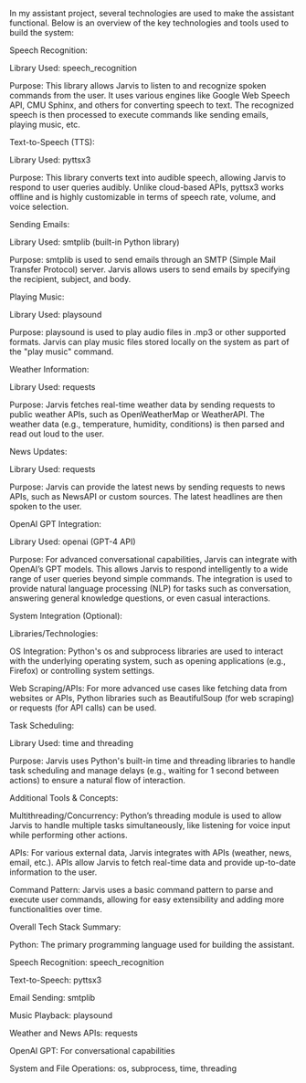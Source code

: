 

In my assistant project, several technologies are used to make the assistant functional. Below is an overview of the key technologies and tools used to build the system:

Speech Recognition:

Library Used: speech_recognition

Purpose: This library allows Jarvis to listen to and recognize spoken commands from the user. It uses various engines like Google Web Speech API, CMU Sphinx, and others for converting speech to text. The recognized speech is then processed to execute commands like sending emails, playing music, etc.

Text-to-Speech (TTS):

Library Used: pyttsx3

Purpose: This library converts text into audible speech, allowing Jarvis to respond to user queries audibly. Unlike cloud-based APIs, pyttsx3 works offline and is highly customizable in terms of speech rate, volume, and voice selection.

Sending Emails:

Library Used: smtplib (built-in Python library)

Purpose: smtplib is used to send emails through an SMTP (Simple Mail Transfer Protocol) server. Jarvis allows users to send emails by specifying the recipient, subject, and body.

Playing Music:

Library Used: playsound

Purpose: playsound is used to play audio files in .mp3 or other supported formats. Jarvis can play music files stored locally on the system as part of the "play music" command.

Weather Information:

Library Used: requests

Purpose: Jarvis fetches real-time weather data by sending requests to public weather APIs, such as OpenWeatherMap or WeatherAPI. The weather data (e.g., temperature, humidity, conditions) is then parsed and read out loud to the user.

News Updates:

Library Used: requests

Purpose: Jarvis can provide the latest news by sending requests to news APIs, such as NewsAPI or custom sources. The latest headlines are then spoken to the user.

OpenAI GPT Integration:

Library Used: openai (GPT-4 API)

Purpose: For advanced conversational capabilities, Jarvis can integrate with OpenAI’s GPT models. This allows Jarvis to respond intelligently to a wide range of user queries beyond simple commands. The integration is used to provide natural language processing (NLP) for tasks such as conversation, answering general knowledge questions, or even casual interactions.

System Integration (Optional):

Libraries/Technologies:

OS Integration: Python's os and subprocess libraries are used to interact with the underlying operating system, such as opening applications (e.g., Firefox) or controlling system settings.

Web Scraping/APIs: For more advanced use cases like fetching data from websites or APIs, Python libraries such as BeautifulSoup (for web scraping) or requests (for API calls) can be used.

Task Scheduling:

Library Used: time and threading

Purpose: Jarvis uses Python's built-in time and threading libraries to handle task scheduling and manage delays (e.g., waiting for 1 second between actions) to ensure a natural flow of interaction.

Additional Tools & Concepts:

Multithreading/Concurrency: Python’s threading module is used to allow Jarvis to handle multiple tasks simultaneously, like listening for voice input while performing other actions.

APIs: For various external data, Jarvis integrates with APIs (weather, news, email, etc.). APIs allow Jarvis to fetch real-time data and provide up-to-date information to the user.

Command Pattern: Jarvis uses a basic command pattern to parse and execute user commands, allowing for easy extensibility and adding more functionalities over time.

Overall Tech Stack Summary:

Python: The primary programming language used for building the assistant.

Speech Recognition: speech_recognition

Text-to-Speech: pyttsx3

Email Sending: smtplib

Music Playback: playsound

Weather and News APIs: requests

OpenAI GPT: For conversational capabilities

System and File Operations: os, subprocess, time, threading

